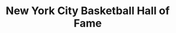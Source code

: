 ---
layout: repo
title: "New York City Basketball Hall of Fame"
id: 21363
permalink: repos/21363/
---